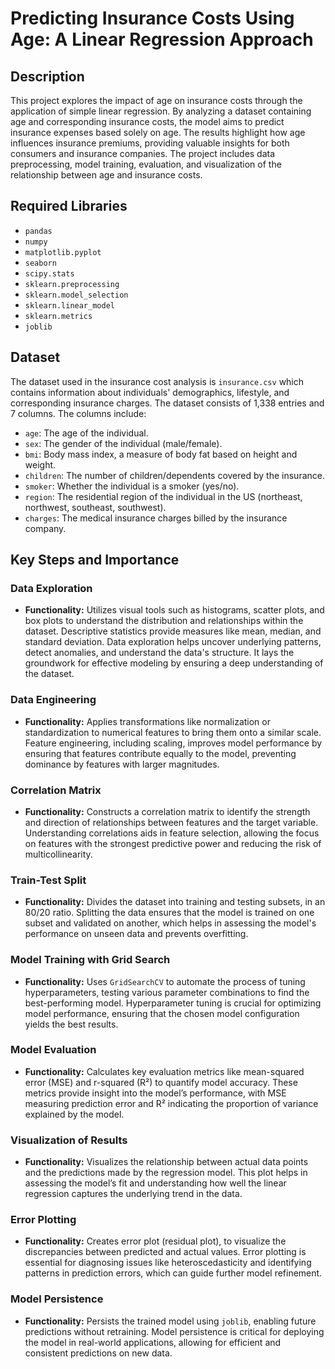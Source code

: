 # Predicting Insurance Costs Using Age: A Linear Regression Approach

## Description
This project explores the impact of age on insurance costs through the application of simple linear regression. By analyzing a dataset containing age and corresponding insurance costs, the model aims to predict insurance expenses based solely on age. The results highlight how age influences insurance premiums, providing valuable insights for both consumers and insurance companies. The project includes data preprocessing, model training, evaluation, and visualization of the relationship between age and insurance costs.

## Required Libraries
- `pandas`
- `numpy`
- `matplotlib.pyplot`
- `seaborn`
- `scipy.stats`
- `sklearn.preprocessing`
- `sklearn.model_selection`
- `sklearn.linear_model`
- `sklearn.metrics`
- `joblib`

## Dataset
The dataset used in the insurance cost analysis is `insurance.csv` which contains information about individuals' demographics, lifestyle, and corresponding insurance charges. The dataset consists of 1,338 entries and 7 columns. The columns include:

- `age`: The age of the individual.
- `sex`: The gender of the individual (male/female).
- `bmi`: Body mass index, a measure of body fat based on height and weight.
- `children`: The number of children/dependents covered by the insurance.
- `smoker`: Whether the individual is a smoker (yes/no).
- `region`: The residential region of the individual in the US (northeast, northwest, southeast, southwest).
- `charges`: The medical insurance charges billed by the insurance company.

## Key Steps and Importance

### Data Exploration
- **Functionality:** Utilizes visual tools such as histograms, scatter plots, and box plots to understand the distribution and relationships within the dataset. Descriptive statistics provide measures like mean, median, and standard deviation. Data exploration helps uncover underlying patterns, detect anomalies, and understand the data's structure. It lays the groundwork for effective modeling by ensuring a deep understanding of the dataset.

### Data Engineering
- **Functionality:** Applies transformations like normalization or standardization to numerical features to bring them onto a similar scale. Feature engineering, including scaling, improves model performance by ensuring that features contribute equally to the model, preventing dominance by features with larger magnitudes.

### Correlation Matrix
- **Functionality:** Constructs a correlation matrix to identify the strength and direction of relationships between features and the target variable. Understanding correlations aids in feature selection, allowing the focus on features with the strongest predictive power and reducing the risk of multicollinearity.

### Train-Test Split
- **Functionality:** Divides the dataset into training and testing subsets, in an 80/20 ratio. Splitting the data ensures that the model is trained on one subset and validated on another, which helps in assessing the model's performance on unseen data and prevents overfitting.

### Model Training with Grid Search
- **Functionality:** Uses `GridSearchCV` to automate the process of tuning hyperparameters, testing various parameter combinations to find the best-performing model. Hyperparameter tuning is crucial for optimizing model performance, ensuring that the chosen model configuration yields the best results.

### Model Evaluation
- **Functionality:** Calculates key evaluation metrics like mean-squared error (MSE) and r-squared (R²) to quantify model accuracy. These metrics provide insight into the model’s performance, with MSE measuring prediction error and R² indicating the proportion of variance explained by the model.

### Visualization of Results
- **Functionality:** Visualizes the relationship between actual data points and the predictions made by the regression model. This plot helps in assessing the model’s fit and understanding how well the linear regression captures the underlying trend in the data.

### Error Plotting
- **Functionality:** Creates error plot (residual plot), to visualize the discrepancies between predicted and actual values. Error plotting is essential for diagnosing issues like heteroscedasticity and identifying patterns in prediction errors, which can guide further model refinement.

### Model Persistence
- **Functionality:** Persists the trained model using `joblib`, enabling future predictions without retraining.  Model persistence is critical for deploying the model in real-world applications, allowing for efficient and consistent predictions on new data.
